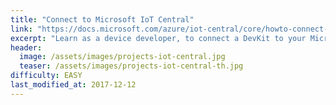 ```yaml
---
title: "Connect to Microsoft IoT Central"
link: "https://docs.microsoft.com/azure/iot-central/core/howto-connect-devkit"
excerpt: "Learn as a device developer, to connect a DevKit to your Microsoft IoT Central application. All within 5 minutes."
header:
  image: /assets/images/projects-iot-central.jpg
  teaser: /assets/images/projects-iot-central-th.jpg
difficulty: EASY
last_modified_at: 2017-12-12
---
```

